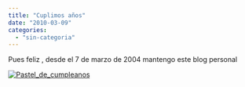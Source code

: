 ```yaml
---
title: "Cuplimos años"
date: "2010-03-09"
categories: 
  - "sin-categoria"
---
```


Pues feliz , desde el 7 de marzo de 2004 mantengo este blog personal

[![](images/Pastel_de_cumpleanos-300x290.jpg "Pastel_de_cumpleanos")](https://luispuente.net/?attachment_id=887)
